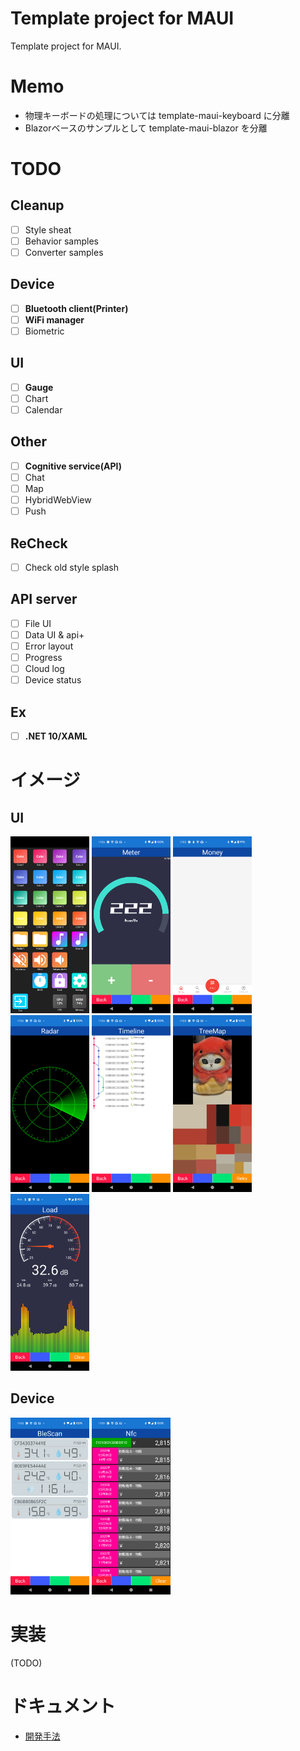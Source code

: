 # Template project for MAUI

Template project for MAUI.

# Memo

- 物理キーボードの処理については template-maui-keyboard に分離
- Blazorベースのサンプルとして template-maui-blazor を分離

# TODO

## Cleanup

- [ ] Style sheat
- [ ] Behavior samples
- [ ] Converter samples

## Device

- [ ] **Bluetooth client(Printer)**
- [ ] **WiFi manager**
- [ ] Biometric

## UI

- [ ] **Gauge**
- [ ] Chart
- [ ] Calendar

## Other

- [ ] **Cognitive service(API)**
- [ ] Chat
- [ ] Map
- [ ] HybridWebView
- [ ] Push

## ReCheck

- [ ] Check old style splash

## API server

- [ ] File UI
- [ ] Data UI & api+
- [ ] Error layout
- [ ] Progress
- [ ] Cloud log
- [ ] Device status

## Ex

- [ ] **.NET 10/XAML**

# イメージ

## UI

<img width="25%" src="Document/UI_Deck.png" />
<img width="25%" src="Document/UI_Meter.png" />
<img width="25%" src="Document/UI_Money.png" />
<img width="25%" src="Document/UI_Radar.png" />
<img width="25%" src="Document/UI_Timeline.png" />
<img width="25%" src="Document/UI_TreeMap.png" />
<img width="25%" src="Document/UI_Load.png" />

## Device

<img width="25%" src="Document/Device_BLE.png" />
<img width="25%" src="Document/Device_NFC.png" />

# 実装

(TODO)

# ドキュメント

- [開発手法](Document/Development.md)
